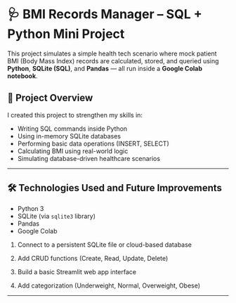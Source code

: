 # 🩺 BMI Records Manager – SQL + Python Mini Project

This project simulates a simple health tech scenario where mock patient BMI (Body Mass Index) records are calculated, stored, and queried using **Python**, **SQLite (SQL)**, and **Pandas** — all run inside a **Google Colab notebook**.

## 🚀 Project Overview

I created this project to strengthen my skills in:

- Writing SQL commands inside Python
- Using in-memory SQLite databases
- Performing basic data operations (INSERT, SELECT)
- Calculating BMI using real-world logic
- Simulating database-driven healthcare scenarios

---

## 🛠 Technologies Used and Future Improvements

- Python 3
- SQLite (via `sqlite3` library)
- Pandas
- Google Colab

1. Connect to a persistent SQLite file or cloud-based database

2. Add CRUD functions (Create, Read, Update, Delete)

3. Build a basic Streamlit web app interface

4. Add categorization (Underweight, Normal, Overweight, Obese)

---



